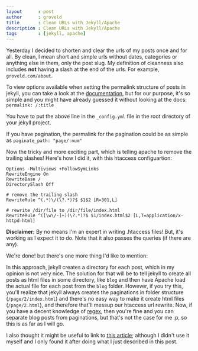 ```yaml
---
layout      : post
author      : groveld
title       : Clean URLs with Jekyll/Apache
description : Clean URLs with Jekyll/Apache
tags        : [jekyll, apache]
---
```


Yesterday I decided to shorten and clear the urls of my posts once and for all. By clean, I mean short and simple urls without dates, categories or anything else in them, only the post slug. My definition of cleanness also includes **not** having a slash at the end of the urls. For example, `groveld.com/about`.

To view options available when setting the permalink structure of posts in jekyll, you can take a look at the [documentation](http://jekyllrb.com/docs/permalinks/), but for our purpose, it's so simple and you might have already guessed it without looking at the docs: `permalink: /:title`

You have to put the above line in the `_config.yml` file in the root directory of your jekyll project.

If you have pagination, the permalink for the pagination could be as simple as `paginate_path: "page/:num"`

Now the tricky and more exciting part, which is telling apache to remove the trailing slashes! Here's how I did it, with this htaccess configuartion:

```
Options -Multiviews +FollowSymLinks
RewriteEngine On
RewriteBase /
DirectorySlash Off

# remove the trailing slash
RewriteRule ^(.*)\/(\?.*)?$ $1$2 [R=301,L]

# rewrite /dir/file to /dir/file/index.html
RewriteRule ^([\w\/-]+)(\?.*)?$ $1/index.html$2 [L,T=application/x-httpd-html]
```

<div class="alert alert-warning" role="alert"><strong>Disclaimer:</strong> By no means I'm an expert in writing .htaccess files! But, it's working as I expect it to do. Note that it also passes the queries (if there are any).</div>

We're done! but there's one more thing I'd like to mention:

In this approach, jekyll creates a directory for each post, which in my opinion is not very nice. The solution for that will be to tell jekyll to create all posts as html files in some directory, like `blog` and then have Apache load the actual file for each post from the `blog` folder. However, if you try this, you'll realize that jekyll always creates the paginations in folder structure (`/page/2/index.html`) and there's no easy way to make it create html files (`/page/2.html`), and therefore that'll messup our htaccess url rewrite. Now, if you have a decent knowledge of [regex](http://regex.learncodethehardway.org/), then you're fine and you can separate blog posts from paginations, but that's not the case for me :p, so this is as far as I will go.

I also thought it might be useful to link to [this article](http://andrewho.co.uk/weblog/clean-urls-on-jekyll-apache); although I didn't use it myself and I only found it after doing what I just described in this post.
